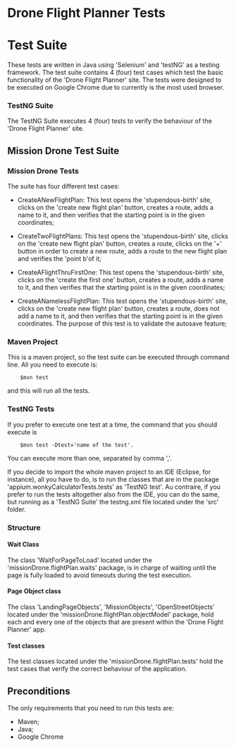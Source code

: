 # Drone Flight Planner Tests

# Test Suite

These tests are written in Java using 'Selenium' and 'testNG' as a testing framework. 
The test suite contains 4 (four) test cases which test the basic functionality of the 'Drone Flight Planner' site.
The tests were designed to be executed on Google Chrome due to currently is the most used browser.


### TestNG Suite

The TestNG Suite executes 4 (four) tests to verify the behaviour of the 'Drone Flight Planner' site.

## Mission Drone Test Suite

### Mission Drone Tests

The suite has four different test cases:

- CreateANewFlightPlan: This test opens the 'stupendous-birth' site, clicks on the 'create new flight plan' button, creates a route, adds a name to it, and then verifies that the starting point is in the given coordinates;

- CreateTwoFlightPlans: This test opens the 'stupendous-birth' site, clicks on the 'create new flight plan' button, creates a route,  clicks on the '+' button in order to create a new route, adds a route to the new flight plan and verifies the 'point b'of it;

- CreateAFlightThruFirstOne: This test opens the 'stupendous-birth' site, clicks on the 'create the first one' button, creates a route, adds a name to it, and then verifies that the starting point is in the given coordinates;

- CreateANamelessFlightPlan: This test opens the 'stupendous-birth' site, clicks on the 'create new flight plan' button, creates a route, does not add a name to it, and then verifies that the starting point is in the given coordinates. The purpose of this test is to validate the autosave feature;

### Maven Project

This is a maven project, so the test suite can be executed through command line. All you need to execute is:
```
    $mvn test
```
and this will run all the tests.

### TestNG Tests

If you prefer to execute one test at a time, the command that you should execute is 
```
    $mvn test -Dtest='name of the test'.
```
You can execute more than one, separated by comma ','.

If you decide to import the whole maven project to an IDE (Eclipse, for instance), all you have to do, is to run the classes that are in the package 'appium.wonkyCalculatorTests.tests' as 'TestNG test'. Au contraire, if you prefer to run the tests altogether also from the IDE, you can do the same, but running as a 'TestNG Suite' the testng.xml file located under the 'src' folder.

### Structure
#### Wait Class
The class 'WaitForPageToLoad' located under the 'missionDrone.flightPlan.waits' package, is in charge of waiting until the page is fully loaded to avoid timeouts during the test execution.
#### Page Object class
The class 'LandingPageObjects', 'MissionObjects', 'OpenStreetObjects' located under the 'missionDrone.flightPlan.objectModel' package, hold each and every one of the objects that are present within the 'Drone Flight Planner' app.
#### Test classes
The test classes located under the 'missionDrone.flightPlan.tests' hold the test cases that verify the correct behaviour of the application.

## Preconditions

The only requirements that you need to run this tests are:
- Maven;
- Java;
- Google Chrome


